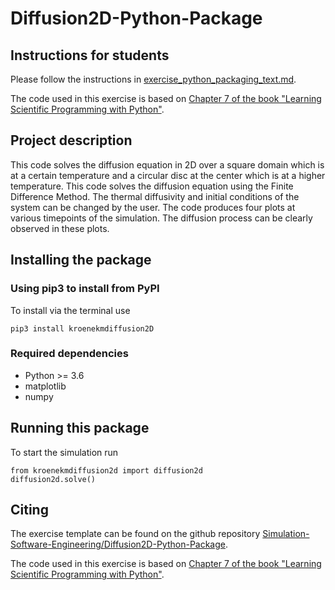 # Diffusion2D-Python-Package

## Instructions for students

Please follow the instructions in [exercise_python_packaging_text.md](https://github.com/Simulation-Software-Engineering/Lecture-Material/blob/main/building-and-packaging/material/exercise_python_packaging_text.md).

The code used in this exercise is based on [Chapter 7 of the book "Learning Scientific Programming with Python"](https://scipython.com/book/chapter-7-matplotlib/examples/the-two-dimensional-diffusion-equation/).

## Project description

This code solves the diffusion equation in 2D over a square domain which is at a certain temperature and a circular disc at the center which is at a higher temperature. This code solves the diffusion equation using the Finite Difference Method. The thermal diffusivity and initial conditions of the system can be changed by the user. The code produces four plots at various timepoints of the simulation. The diffusion process can be clearly observed in these plots.


## Installing the package

### Using pip3 to install from PyPI

To install via the terminal use 

``` 
pip3 install kroenekmdiffusion2D
```

### Required dependencies

- Python >= 3.6
- matplotlib
- numpy

## Running this package
 
To start the simulation run 

```
from kroenekmdiffusion2d import diffusion2d
diffusion2d.solve()
```

## Citing

The exercise template can be found on the github repository [Simulation-Software-Engineering/Diffusion2D-Python-Package](https://github.com/Simulation-Software-Engineering/Diffusion2D-Python-Package). 

The code used in this exercise is based on [Chapter 7 of the book "Learning Scientific Programming with Python"](https://scipython.com/book/chapter-7-matplotlib/examples/the-two-dimensional-diffusion-equation/).

